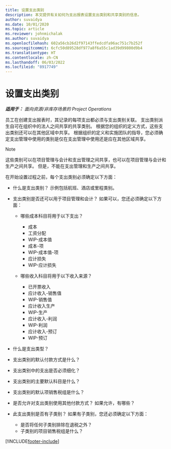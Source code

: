 ```yaml
---
title: 设置支出类别
description: 本文提供有关如何为支出报表设置支出类别和共享类别的信息。
author: suvaidya
ms.date: 10/01/2020
ms.topic: article
ms.reviewer: johnmichalak
ms.author: suvaidya
ms.openlocfilehash: 602a56cb26d2f97143ffedcdfa96ac751c7b252f
ms.sourcegitcommit: 6cfc50d89528df977a8f6a55c1ad39d99800d9b4
ms.translationtype: HT
ms.contentlocale: zh-CN
ms.lasthandoff: 06/03/2022
ms.locfileid: "8917749"
---
```

# <a name="set-up-expense-categories"></a>设置支出类别

_**适用于：** 面向资源/非库存场景的 Project Operations_

员工在创建支出报表时，其记录的每项支出都必须与支出类别关联。 支出类别派生自可在组织中的法人之间共享的共享类别。 根据您的组织的定义方式，这些支出类别还可以在其他区域中共享。 根据组织的定义和实施团队的指导，您必须确定支出管理中使用的类别是仅在支出管理中使用还是应在其他区域共享。

> [!NOTE]
> 这些类别可以在项目管理与会计和支出管理之间共享，也可以在项目管理与会计和生产之间共享。 但是，不能在支出管理和生产之间共享。

在开始设置过程之前，每个支出类别必须确定以下方面：

- 什么是支出类别？ 示例包括航班、酒店或里程类别。
- 支出类别是否还可以用于项目管理和会计？ 如果可以，您还必须确定以下方面：

    - 哪些成本科目将用于以下支出？

        - 成本
        - 工资分配
        - WIP-成本值
        - 成本-项
        - WIP-成本值-项
        - 应计损失
        - WIP-应计损失

    - 哪些收入科目将用于以下收入来源？

        - 已开票收入
        - 应计收入-销售值
        - WIP-销售值
        - 应计收入生产
        - WIP-生产
        - 应计收入-利润
        - WIP-利润
        - 应计收入-预订
        - WIP-预订

- 什么是支出类型？
- 支出类别的默认付款方式是什么？
- 支出类别中的支出是否必须细化？
- 支出类别的主要默认科目是什么？
- 支出类别的默认项销售税组是什么？
- 是否允许对支出类别使用其他付款方式？ 如果允许，有哪些？
- 此支出类别是否有子类别？ 如果有子类别，您还必须确定以下方面：

    - 是否将任何子类别排除在退税之外？
    - 子类别的项目销售税组是什么？


[!INCLUDE[footer-include](../includes/footer-banner.md)]